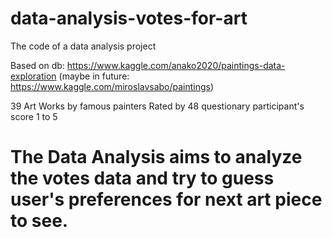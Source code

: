 # data-analysis-votes-for-art
The code of a data analysis project 

Based on db: 
 https://www.kaggle.com/anako2020/paintings-data-exploration
                        (maybe in future: https://www.kaggle.com/miroslavsabo/paintings)
 
 39 Art Works by famous painters 
 Rated by 48 questionary participant's score 1 to 5
 
 
 
 # The Data Analysis aims to analyze the votes data and try to guess user's preferences for next art piece to see.
